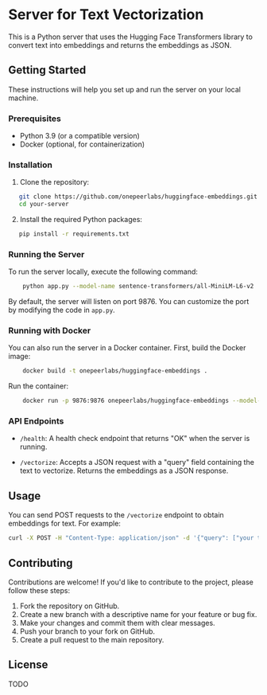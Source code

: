 # Server for Text Vectorization

This is a Python server that uses the Hugging Face Transformers library to convert text into embeddings and returns the embeddings as JSON. 

## Getting Started

These instructions will help you set up and run the server on your local machine.

### Prerequisites

- Python 3.9 (or a compatible version)
- Docker (optional, for containerization)

### Installation

1. Clone the repository:

```bash
   git clone https://github.com/onepeerlabs/huggingface-embeddings.git
   cd your-server
```

2. Install the required Python packages:

```bash
   pip install -r requirements.txt
```

### Running the Server

To run the server locally, execute the following command:

```bash
    python app.py --model-name sentence-transformers/all-MiniLM-L6-v2
```

By default, the server will listen on port 9876. You can customize the port by modifying the code in `app.py`.

### Running with Docker

You can also run the server in a Docker container. First, build the Docker image:

```bash
    docker build -t onepeerlabs/huggingface-embeddings .
```

Run the container:

```bash
    docker run -p 9876:9876 onepeerlabs/huggingface-embeddings --model-name sentence-transformers/all-MiniLM-L6-v2
```

### API Endpoints

- `/health`: A health check endpoint that returns "OK" when the server is running.

- `/vectorize`: Accepts a JSON request with a "query" field containing the text to vectorize. Returns the embeddings as a JSON response.

## Usage

You can send POST requests to the `/vectorize` endpoint to obtain embeddings for text. For example:

```bash
curl -X POST -H "Content-Type: application/json" -d '{"query": ["your text here"]}' http://localhost:9876/vectorize
```

## Contributing

Contributions are welcome! If you'd like to contribute to the project, please follow these steps:

1. Fork the repository on GitHub.
2. Create a new branch with a descriptive name for your feature or bug fix.
3. Make your changes and commit them with clear messages.
4. Push your branch to your fork on GitHub.
5. Create a pull request to the main repository.

## License

TODO